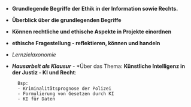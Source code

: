 
- **Grundlegende Begriffe der Ethik in der Information sowie Rechts.**

- **Überblick über die grundlegenden Begriffe**

- **Können rechtliche und ethische Aspekte in Projekte einordnen**

- **ethische Fragestellung - reflektieren, können und handeln**

- *Lernzielaxonomie*

- ***Hausarbeit als Klausur*** - *Über das Thema: **Künstliche Intelligenz in der Justiz - KI und Recht**:

		Bsp:
		- Kriminalitätsprognose der Polizei
		- Formulierung von Gesetzen durch KI
		- KI für Daten
		

